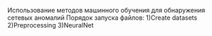 Использование методов машинного обучения для обнаружения сетевых аномалий
Порядок запуска файлов:
1)Create datasets
2)Preprocessing
3)NeuralNet
